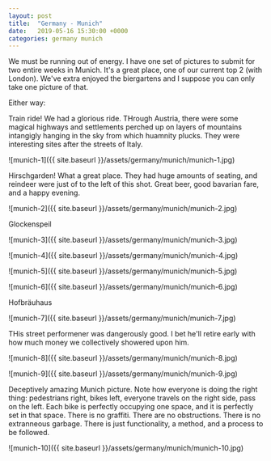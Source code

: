 ```yaml
---
layout: post
title:  "Germany - Munich"
date:   2019-05-16 15:30:00 +0000
categories: germany munich
---
```


We must be running out of energy. I have one set of pictures to submit for two entire
weeks in Munich. It's a great place, one of our current top 2 (with London). We've
extra enjoyed the biergartens and I suppose you can only take one picture of that.

Either way:

Train ride! We had a glorious ride. THrough Austria, there were some magical highways
and settlements perched up on layers of mountains intangigly hanging in the sky from which
huamnity plucks. They were interesting sites after the streets of Italy.

![munich-1]({{ site.baseurl }}/assets/germany/munich/munich-1.jpg)

Hirschgarden! What a great place. They had huge amounts of seating, and reindeer were
just of to the left of this shot. Great beer, good bavarian fare, and a happy evening.

![munich-2]({{ site.baseurl }}/assets/germany/munich/munich-2.jpg)

Glockenspeil

![munich-3]({{ site.baseurl }}/assets/germany/munich/munich-3.jpg)

![munich-4]({{ site.baseurl }}/assets/germany/munich/munich-4.jpg)

![munich-5]({{ site.baseurl }}/assets/germany/munich/munich-5.jpg)

![munich-6]({{ site.baseurl }}/assets/germany/munich/munich-6.jpg)

Hofbräuhaus

![munich-7]({{ site.baseurl }}/assets/germany/munich/munich-7.jpg)

THis street performener was dangerously good. I bet he'll retire early
with how much money we collectively showered upon him.

![munich-8]({{ site.baseurl }}/assets/germany/munich/munich-8.jpg)

![munich-9]({{ site.baseurl }}/assets/germany/munich/munich-9.jpg)

Deceptively amazing Munich picture. Note how everyone is doing the right thing:
pedestrians right, bikes left, everyone travels on the right side, pass on the
left. Each bike is perfectly occupying one space, and it is perfectly set in
that space. There is no graffiti. There are no obstructions. There is no
extranneous garbage. There is just functionality, a method, and a process to be
followed.

![munich-10]({{ site.baseurl }}/assets/germany/munich/munich-10.jpg)